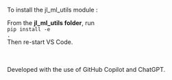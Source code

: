 To install the jl_ml_utils module :

From the <b>jl_ml_utils folder</b>, run <br>
<code>pip install -e .</code> </br>
Then re-start VS Code.

</br></br>
Developed with the use of GitHub Copilot and ChatGPT.
